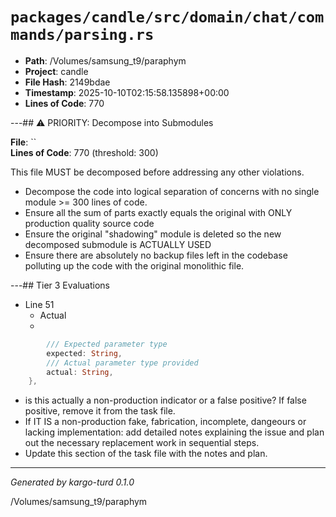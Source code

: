# `packages/candle/src/domain/chat/commands/parsing.rs`

- **Path**: /Volumes/samsung_t9/paraphym
- **Project**: candle
- **File Hash**: 2149bdae  
- **Timestamp**: 2025-10-10T02:15:58.135898+00:00  
- **Lines of Code**: 770

---## ⚠️ PRIORITY: Decompose into Submodules

**File**: ``  
**Lines of Code**: 770 (threshold: 300)

This file MUST be decomposed before addressing any other violations.

- Decompose the code into logical separation of concerns with no single module >= 300 lines of code. 
- Ensure all the sum of parts exactly equals the original with ONLY production quality source code
- Ensure the original "shadowing" module is deleted so the new decomposed submodule is ACTUALLY USED
- Ensure there are absolutely no backup files left in the codebase polluting up the code with the original monolithic file.

---## Tier 3 Evaluations


- Line 51
  - Actual
  - 

```rust
        /// Expected parameter type
        expected: String,
        /// Actual parameter type provided
        actual: String,
    },
```

- is this actually a non-production indicator or a false positive? If false positive, remove it from the task file.
- If IT IS a non-production fake, fabrication, incomplete, dangeours or lacking implementation: add detailed notes explaining the issue and plan out the necessary replacement work in sequential steps. 
- Update this section of the task file with the notes and plan.

---

*Generated by kargo-turd 0.1.0*

/Volumes/samsung_t9/paraphym